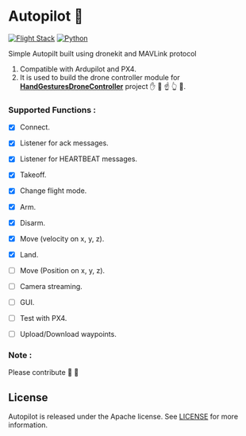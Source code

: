 # Autopilot :helicopter: 

[![Flight Stack](https://img.shields.io/badge/Flight%20Stack-Ardupilot-blue.svg)](http://ardupilot.org)
[![Python](https://img.shields.io/badge/Python-2.7-red.svg)](https://docs.python.org/release/2.7.15/)


Simple Autopilt built using dronekit and MAVLink protocol 
1.  Compatible with Ardupilot and PX4.
2.  It is used to build the drone controller module for [**HandGesturesDroneController**](https://github.com/SubhiH/HandGesturesDroneController) project :raised_hand: :open_hands:  :point_up: :point_up_2: :raising_hand:.


### Supported Functions :

- [x] Connect.
- [x] Listener for ack messages.
- [x] Listener for HEARTBEAT messages.
- [x] Takeoff.
- [x] Change flight mode.
- [x] Arm.
- [x] Disarm.
- [x] Move (velocity on x, y, z).
- [x] Land.
- [ ] Move (Position on x, y, z).
- [ ] Camera streaming.
- [ ] GUI.
- [ ] Test with PX4.
- [ ] Upload/Download waypoints.


### Note :
Please contribute :pray: :pray:


## License

Autopilot is released under the Apache license. See [LICENSE](https://github.com/SubhiH/Autopilot/blob/master/LICENSE) for more information.
